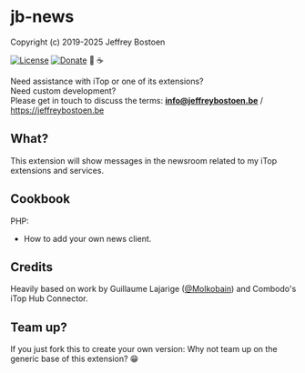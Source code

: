 # jb-news

Copyright (c) 2019-2025 Jeffrey Bostoen

[![License](https://img.shields.io/github/license/jbostoen/iTop-custom-extensions)](https://github.com/jbostoen/iTop-custom-extensions/blob/master/license.md)
[![Donate](https://img.shields.io/badge/Donate-PayPal-green.svg)](https://www.paypal.me/jbostoen)
🍻 ☕

Need assistance with iTop or one of its extensions?  
Need custom development?  
Please get in touch to discuss the terms: **info@jeffreybostoen.be** / https://jeffreybostoen.be

## What?

This extension will show messages in the newsroom related to my iTop extensions and services.  


## Cookbook

PHP: 
* How to add your own news client.

## Credits

Heavily based on work by Guillaume Lajarige ([@Molkobain](https://github.com/Molkobain)) and Combodo's iTop Hub Connector.


## Team up?

If you just fork this to create your own version: Why not team up on the generic base of this extension? 😁
